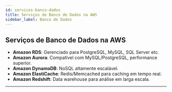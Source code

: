 ```yaml
---
id: servicos-banco-dados
title: Serviços de Banco de Dados na AWS
sidebar_label: Banco de Dados
---
```


## Serviços de Banco de Dados na AWS

- **Amazon RDS**: Gerenciado para PostgreSQL, MySQL, SQL Server etc.
- **Amazon Aurora**: Compatível com MySQL/PostgreSQL, performance superior.
- **Amazon DynamoDB**: NoSQL altamente escalável.
- **Amazon ElastiCache**: Redis/Memcached para caching em tempo real.
- **Amazon Redshift**: Data warehouse para análise em larga escala.

---
